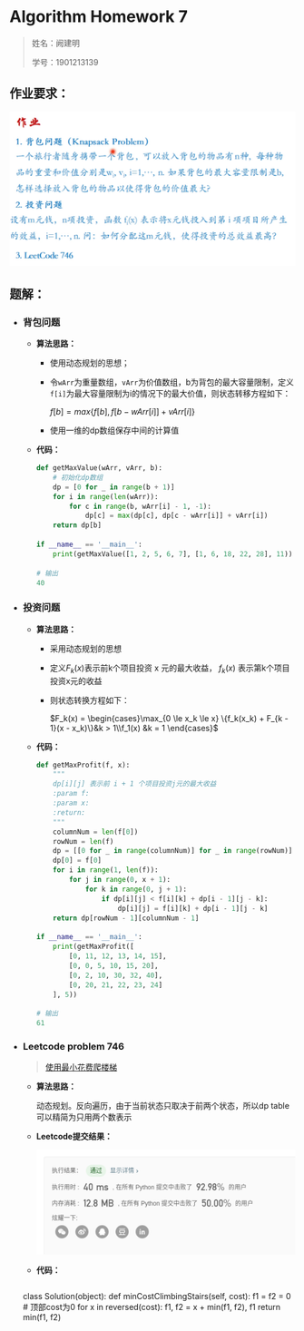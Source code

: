 # Algorithm Homework 7

> 姓名：阙建明
>
> 学号：1901213139

## 作业要求：

![](AlgorithmHomework7.assets/微信图片_20200416172437.jpg)

## 题解：

- ### 背包问题

  - **算法思路：** 

    - 使用动态规划的思想；

    - 令`wArr`为重量数组，`vArr`为价值数组，b为背包的最大容量限制，定义`f[i]`为最大容量限制为i的情况下的最大价值，则状态转移方程如下：

      $f[b] = max\{f[b], f[b - wArr[i]] + vArr[i]\}$

    - 使用一维的dp数组保存中间的计算值

  - **代码：**

    ```python
    def getMaxValue(wArr, vArr, b):
        # 初始化dp数组
        dp = [0 for _ in range(b + 1)]
        for i in range(len(wArr)):
            for c in range(b, wArr[i] - 1, -1):
                dp[c] = max(dp[c], dp[c - wArr[i]] + vArr[i])
        return dp[b]
    
    if __name__ == '__main__':
        print(getMaxValue([1, 2, 5, 6, 7], [1, 6, 18, 22, 28], 11))
    
    # 输出
    40
    ```

- ### 投资问题

  - **算法思路：** 

    - 采用动态规划的思想

    - 定义$F_k(x)$表示前k个项目投资 x 元的最大收益， $f_k(x)$ 表示第k个项目投资x元的收益

    - 则状态转换方程如下：

      $F_k(x)  = \begin{cases}\max_{0 \le x_k \le x} \{f_k(x_k) + F_{k - 1}(x - x_k)\}&k > 1\\f_1(x) &k = 1 \end{cases}$

  - **代码：**

    ```python
    def getMaxProfit(f, x):
        """
        dp[i][j] 表示前 i + 1 个项目投资j元的最大收益
        :param f:
        :param x:
        :return:
        """
        columnNum = len(f[0])
        rowNum = len(f)
        dp = [[0 for _ in range(columnNum)] for _ in range(rowNum)]
        dp[0] = f[0]
        for i in range(1, len(f)):
            for j in range(0, x + 1):
                for k in range(0, j + 1):
                    if dp[i][j] < f[i][k] + dp[i - 1][j - k]:
                        dp[i][j] = f[i][k] + dp[i - 1][j - k]
        return dp[rowNum - 1][columnNum - 1]
    
    if __name__ == '__main__':
        print(getMaxProfit([
            [0, 11, 12, 13, 14, 15],
            [0, 0, 5, 10, 15, 20],
            [0, 2, 10, 30, 32, 40],
            [0, 20, 21, 22, 23, 24]
        ], 5))
        
    # 输出
    61
    ```
  
- ### Leetcode problem 746

  >  [使用最小花费爬楼梯](https://leetcode-cn.com/problems/min-cost-climbing-stairs/)

  - **算法思路：** 

    动态规划。反向遍历，由于当前状态只取决于前两个状态，所以dp table可以精简为只用两个数表示

  - **Leetcode提交结果：**

    ![image-20200416230344311](AlgorithmHomework7.assets/image-20200416230344311.png)

  - **代码：**

    ```python
  class Solution(object):
        def minCostClimbingStairs(self, cost):
          f1 = f2 = 0	# 顶部cost为0
            for x in reversed(cost):
                f1, f2 = x + min(f1, f2), f1
            return min(f1, f2)
    ```

